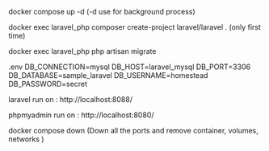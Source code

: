 docker compose up -d   (-d use for background process)

docker exec laravel_php composer create-project laravel/laravel .    (only first time)

docker exec laravel_php php artisan migrate

.env 
DB_CONNECTION=mysql
DB_HOST=laravel_mysql
DB_PORT=3306
DB_DATABASE=sample_laravel
DB_USERNAME=homestead
DB_PASSWORD=secret

laravel run on : 
http://localhost:8088/

phpmyadmin run on : 
http://localhost:8080/

docker compose down    (Down all the ports and remove container, volumes, networks )

 



